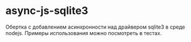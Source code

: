 
# async-js-sqlite3

Обертка с добавлением асинхронности над драйвером sqlite3 в среде nodejs.
Примеры использования можно посмотреть в тестах.
